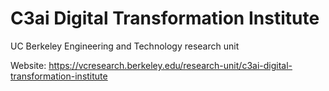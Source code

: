 # C3ai Digital Transformation Institute
UC Berkeley Engineering and Technology research unit

Website: https://vcresearch.berkeley.edu/research-unit/c3ai-digital-transformation-institute
